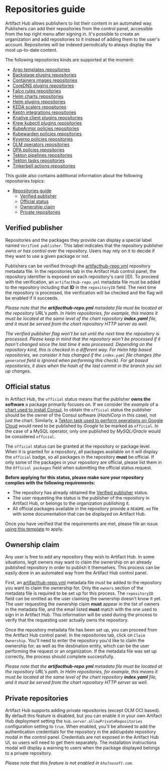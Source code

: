 # Repositories guide

Artifact Hub allows publishers to list their content in an automated way. Publishers can add their repositories from the control panel, accessible from the top right menu after signing in. It's possible to create an organization and add repositories to it instead of adding them to the user's account. Repositories will be indexed periodically to always display the most up-to-date content.

The following repositories kinds are supported at the moment:

- [Argo templates repositories](https://github.com/khulnasoft/hub/blob/master/docs/argo_templates_repositories.md)
- [Backstage plugins repositories](https://github.com/khulnasoft/hub/blob/master/docs/backstage_plugins_repositories.md)
- [Containers images repositories](https://github.com/khulnasoft/hub/blob/master/docs/container_images_repositories.md)
- [CoreDNS plugins repositories](https://github.com/khulnasoft/hub/blob/master/docs/coredns_plugins_repositories.md)
- [Falco rules repositories](https://github.com/khulnasoft/hub/blob/master/docs/falco_rules_repositories.md)
- [Helm charts repositories](https://github.com/khulnasoft/hub/blob/master/docs/helm_charts_repositories.md)
- [Helm plugins repositories](https://github.com/khulnasoft/hub/blob/master/docs/helm_plugins_repositories.md)
- [KEDA scalers repositories](https://github.com/khulnasoft/hub/blob/master/docs/keda_scalers_repositories.md)
- [Keptn integrations repositories](https://github.com/khulnasoft/hub/blob/master/docs/keptn_integrations_repositories.md)
- [Knative client plugins repositories](https://github.com/khulnasoft/hub/blob/master/docs/knative_client_plugins_repositories.md)
- [Krew kubectl plugins repositories](https://github.com/khulnasoft/hub/blob/master/docs/krew_kubectl_plugins_repositories.md)
- [KubeArmor policies repositories](https://github.com/khulnasoft/hub/blob/master/docs/kubearmor_policies_repositories.md)
- [Kubewarden policies repositories](https://github.com/khulnasoft/hub/blob/master/docs/kubewarden_policies_repositories.md)
- [Kyverno policies repositories](https://github.com/khulnasoft/hub/blob/master/docs/kyverno_policies_repositories.md)
- [OLM operators repositories](https://github.com/khulnasoft/hub/blob/master/docs/olm_operators_repositories.md)
- [OPA policies repositories](https://github.com/khulnasoft/hub/blob/master/docs/opa_policies_repositories.md)
- [Tekton pipelines repositories](https://github.com/khulnasoft/hub/blob/master/docs/tekton_pipelines_repositories.md)
- [Tekton tasks repositories](https://github.com/khulnasoft/hub/blob/master/docs/tekton_tasks_repositories.md)
- [Tinkerbell actions repositories](https://github.com/khulnasoft/hub/blob/master/docs/tinkerbell_actions_repositories.md)

This guide also contains additional information about the following repositories topics:

- [Repositories guide](#repositories-guide)
  - [Verified publisher](#verified-publisher)
  - [Official status](#official-status)
  - [Ownership claim](#ownership-claim)
  - [Private repositories](#private-repositories)

## Verified publisher

Repositories and the packages they provide can display a special label named `Verified publisher`. This label indicates that the repository publisher *owns or has control* over the repository. Users may rely on it to decide if they want to use a given package or not.

Publishers can be verified through the [artifacthub-repo.yml](https://github.com/khulnasoft/hub/blob/master/docs/metadata/artifacthub-repo.yml) repository metadata file. In the repositories tab in the Artifact Hub control panel, the repository identifier is exposed on each repository's card (ID). To proceed with the verification, an `artifacthub-repo.yml` metadata file must be added to the repository including that **ID** in the `repositoryID` field. The next time the repository is processed, the verification will be checked and the flag will be enabled if it succeeds.

*Please note that the **artifacthub-repo.yml** metadata file must be located at the repository URL's path. In Helm repositories, for example, this means it must be located at the same level of the chart repository **index.yaml** file, and it must be served from the chart repository HTTP server as well.*

*The verified publisher flag won't be set until the next time the repository is processed. Please keep in mind that the repository won't be processed if it hasn't changed since the last time it was processed. Depending on the repository kind, this is checked in a different way. For Helm http based repositories, we consider it has changed if the `index.yaml` file changes (the `generated` field is ignored when performing this check). For git based repositories, it does when the hash of the last commit in the branch you set up changes.*

## Official status

In Artifact Hub, the `official` status means that the publisher **owns the software** a package primarily focuses on. If we consider the *example* of a [chart used to install Consul](https://khulnasoft.com/packages/helm/hashicorp/consul), to obtain the `official` status the publisher should be the owner of the Consul software (*HashiCorp* in this case), not just the chart. Similarly, a [Tekton task used to perform operations on Google Cloud](https://khulnasoft.com/packages/tekton-task/tekton-catalog-tasks/gcloud) would need to be published by *Google* to be marked as `official`. In the case of a MySQL operator, only one published by *MySQL/Oracle* would be considered `official`.

The `official` status can be granted at the repository or package level. When it is granted for a repository, all packages available on it will display the `official` badge, so all packages in the repository **must** be official. If only some of the packages in your repository are official, please list them in the `Official packages` field when submitting the official status request.

**Before applying for this status, please make sure your repository complies with the following requirements:**

- The repository has already obtained the [Verified publisher](https://khulnasoft.com/docs/topics/repositories/#verified-publisher) status.
- The user requesting the status is the publisher of the repository in Artifact Hub, or belongs to the organization publishing it.
- All official packages available in the repository provide a `README.md` file with some documentation that can be displayed on Artifact Hub.

Once you have verified that the requirements are met, please file an issue [using this template](https://github.com/khulnasoft/hub/issues/new?assignees=&labels=official+status+request&template=official-status-request.md&title=%5BOFFICIAL%5D+Your+repository+or+project+name) to apply.

## Ownership claim

Any user is free to add any repository they wish to Artifact Hub. In some situations, legit owners may want to claim the ownership on an already published repository in order to publish it themselves. This process can be easily done in an automated way from the Artifact Hub control panel.

First, an [artifacthub-repo.yml](https://github.com/khulnasoft/hub/blob/master/docs/metadata/artifacthub-repo.yml) metadata file must be added to the repository you want to claim the ownership for. Only the `owners` section of the metadata file is required to be set up for this process. The `repositoryID` field can be omitted as the user claiming the ownership doesn't know it yet. The user requesting the ownership claim **must** appear in the list of owners in the metadata file, and the email listed **must** match with the one used to sign in in Artifact Hub. This information will be used during the process to verify that the requesting user actually owns the repository.

Once the repository metadata file has been set up, you can proceed from the Artifact Hub control panel. In the repositories tab, click on `Claim Ownership`. You'll need to enter the repository you'd like to claim the ownership for, as well as the destination entity, which can be the user performing the request or an organization. If the metadata file was set up correctly, the process should complete successfully.

*Please note that the **artifacthub-repo.yml** metadata file must be located at the repository URL's path. In Helm repositories, for example, this means it must be located at the same level of the chart repository **index.yaml** file, and it must be served from the chart repository HTTP server as well.*

## Private repositories

Artifact Hub supports adding private repositories (except OLM OCI based). By default this feature is disabled, but you can enable it in your own Artifact Hub deployment setting the `hub.server.allowPrivateRepositories` configuration setting to `true`. When enabled, you'll be allowed to add the authentication credentials for the repository in the add/update repository modal in the control panel. Credentials are not exposed in the Artifact Hub UI, so users will need to get them separately. The installation instructions modal will display a warning to users when the package displayed belongs to a private repository.

*Please note that this feature is not enabled in `khulnasoft.com`.*
